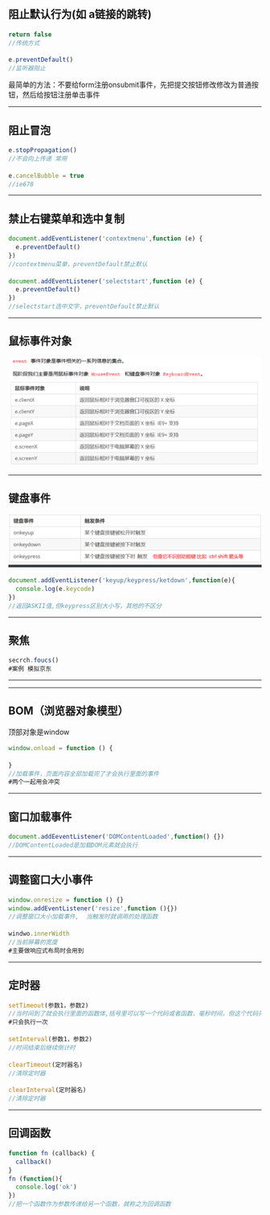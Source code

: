##  阻止默认行为(如 a链接的跳转)

```js
return false
//传统方式

e.preventDefault()
//监听器阻止
```

最简单的方法：不要给form注册onsubmit事件，先把提交按钮修改修改为普通按钮，然后给按钮注册单击事件

---

## 阻止冒泡

```js
e.stopPropagation()
//不会向上传递 常用

e.cancelBubble = true
//ie678
```

---

## 禁止右键菜单和选中复制

```js
document.addEventListener('contextmenu',function (e) {
  e.preventDefault()
})
//contextmenu菜单，preventDefault禁止默认

document.addEventListener('selectstart',function (e) {
  e.preventDefault()
})
//selectstart选中文字，preventDefault禁止默认
```

---

## 鼠标事件对象

![鼠标事件对象](笔记截图/鼠标事件对象.png)

---

## 键盘事件

![键盘事件](笔记截图/键盘事件.png)

```js
document.addEventListener('keyup/keypress/ketdown',function(e){
  console.log(e.keycode)
})
//返回ASKII值,但keypress区别大小写，其他的不区分
```

---

## 聚焦

```js
secrch.foucs()
#案例 模拟京东
```

---

---

## BOM（浏览器对象模型）

顶部对象是window

```js
window.onload = function () {
  
}
//加载事件，页面内容全部加载完了才会执行里面的事件
#两个一起用会冲突
```

---

## 窗口加载事件

```js
document.addEeventListener('DOMContentLoaded',function() {})
//DOMContentLoaded是加载DOM元素就会执行
```

---

## 调整窗口大小事件

```js
window.onresize = function () {}
window.addEventListener('resize',function (){})
//调整窗口大小加载事件,  当触发时就调用的处理函数

windwo.innerWidth
//当前屏幕的宽度
#主要做响应式布局时会用到
```

---

## 定时器

```js
setTimeout(参数1，参数2)
//当时间到了就会执行里面的函数体,括号里可以写一个代码或者函数，毫秒时间，但这个代码只会执行一次，第一个参数为方法或者代码，第二个参数为时间
#只会执行一次

setInterval(参数1，参数2)
//时间结束后继续倒计时

clearTimeout(定时器名)
//清除定时器

clearInterval(定时器名)
//清除定时器
```

---

## 回调函数

```js
function fn (callback) {
  callback()
}
fn (function(){
  console.log('ok')
})
//把一个函数作为参数传递给另一个函数，就称之为回调函数
```

